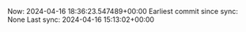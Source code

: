Now: 2024-04-16 18:36:23.547489+00:00 Earliest commit since sync: None Last sync: 2024-04-16 15:13:02+00:00

